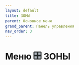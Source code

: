 ```yaml
---
layout: default
title: ЗОНЫ
parent: Основное меню
grand_parent: Панель управления
nav_order: 3
---
```


# Меню <img src="../../assets/icons/menus/m_zonyy.png" width="26" height="26"> ЗОНЫ
